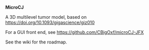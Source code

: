 **MicroCJ**

A 3D multilevel tumor model, based on https://doi.org/10.1093/gigascience/giz010

For a GUI front end, see https://github.com/CBigOxf/microCJ-JFX

See the wiki for the roadmap.
